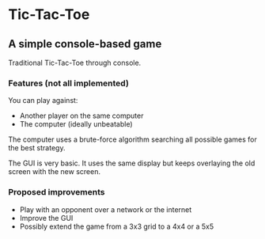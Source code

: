 # Tic-Tac-Toe

## A simple console-based game

Traditional Tic-Tac-Toe through console.

### Features (not all implemented)

You can play against:

- Another player on the same computer
- The computer (ideally unbeatable)

The computer uses a brute-force algorithm searching all possible games for the best strategy.

The GUI is very basic. It uses the same display but keeps overlaying the old screen with the new screen.

### Proposed improvements

- Play with an opponent over a network or the internet
- Improve the GUI
- Possibly extend the game from a 3x3 grid to a 4x4 or a 5x5